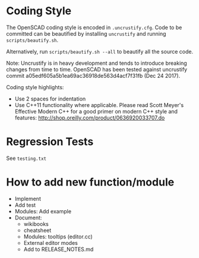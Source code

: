 # Coding Style

The OpenSCAD coding style is encoded in `.uncrustify.cfg`.
Code to be committed can be beautified by installing `uncrustify` and running `scripts/beautify.sh`.

Alternatively, run `scripts/beautify.sh --all` to beautify all the source code.

Note: Uncrustify is in heavy development and tends to introduce breaking changes from time to time.
OpenSCAD has been tested against uncrustify commit a05edf605a5b1ea69ac36918de563d4acf7f31fb (Dec 24 2017).

Coding style highlights:

* Use 2 spaces for indentation
* Use C++11 functionality where applicable. Please read Scott Meyer's Effective Modern C++ for a good primer on modern C++ style and features: http://shop.oreilly.com/product/0636920033707.do

# Regression Tests

See `testing.txt`

# How to add new function/module

* Implement
* Add test
* Modules: Add example
* Document:
   * wikibooks
   * cheatsheet
   * Modules: tooltips (editor.cc)
   * External editor modes
   * Add to RELEASE_NOTES.md
